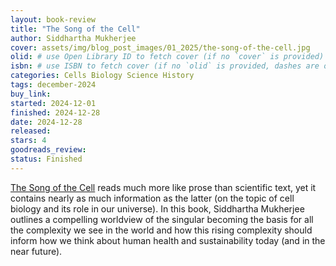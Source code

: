 ```yaml
---
layout: book-review
title: "The Song of the Cell"
author: Siddhartha Mukherjee
cover: assets/img/blog_post_images/01_2025/the-song-of-the-cell.jpg
olid: # use Open Library ID to fetch cover (if no `cover` is provided)
isbn: # use ISBN to fetch cover (if no `olid` is provided, dashes are optional)
categories: Cells Biology Science History
tags: december-2024
buy_link:
started: 2024-12-01
finished: 2024-12-28
date: 2024-12-28
released: 
stars: 4
goodreads_review: 
status: Finished
---
```


[The Song of the Cell](https://www.simonandschuster.com/books/The-Song-of-the-Cell/Siddhartha-Mukherjee/9781982117368) reads much more like prose than scientific text, yet it contains nearly as much information as the latter (on the topic of cell biology and its role in our universe). In this book, Siddhartha Mukherjee outlines a compelling worldview of the singular becoming the basis for all the complexity we see in the world and how this rising complexity should inform how we think about human health and sustainability today (and in the near future).